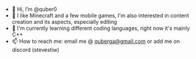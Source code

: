 - 👋 Hi, I’m @quber0
- 👀 I like Minecraft and a few mobile games, I'm also interested in content creation and its aspects, especially editing
- 🌱 I'm currently learning different coding languages, right now it's mainly C++
- 📫 How to reach me: email me @ quberga@gmail.com or add me on discord (stevestiw)
